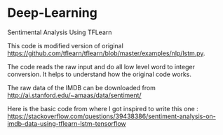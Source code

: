 # Deep-Learning
Sentimental Analysis Using TFLearn

This code is modified version of original https://github.com/tflearn/tflearn/blob/master/examples/nlp/lstm.py.

The code reads the raw input and do all low level word to integer conversion. It helps to understand how the original code works.

The raw data of the IMDB can be downloaded from http://ai.stanford.edu/~amaas/data/sentiment/

Here is the basic code from where I got inspired to write this one : https://stackoverflow.com/questions/39438386/sentiment-analysis-on-imdb-data-using-tflearn-lstm-tensorflow
